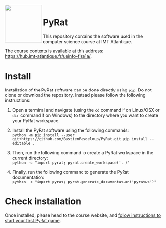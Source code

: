 <!-- ##################################################################################################################################################### -->
<!-- ######################################################################## INFO ####################################################################### -->
<!-- ##################################################################################################################################################### -->

<!--
    This file contains the public text that appears on the PyRat GitHub repository.
    It contains a short description and installation details.
-->

<!-- ##################################################################################################################################################### -->
<!-- ###################################################################### CONTENTS ##################################################################### -->
<!-- ##################################################################################################################################################### -->

<img align="left" width="120px" src="pyrat/gui/drawings/pyrat.png" />

# PyRat

This repository contains the software used in the computer science course at IMT Atlantique.

The course contents is available at this address:<br />https://hub.imt-atlantique.fr/ueinfo-fise1a/.

# Install

Installation of the PyRat software can be done directly using `pip`.
Do not clone or download the repository.
Instead please follow the following instructions:

1) Open a terminal and navigate (using the `cd` command if on Linux/OSX or `dir` command if on Windows) to the directory where you want to create your PyRat workspace.

2) Install the PyRat software using the following commands:<br />
`python -m pip install --user git+https://github.com/BastienPasdeloup/PyRat.git
 pip install --editable .
`

3) Then, run the following command to create a PyRat workspace in the current directory:<br />`python -c "import pyrat; pyrat.create_workspace('.')"`

4) Finally, run the following command to generate the PyRat documentation:<br />`python -c "import pyrat; pyrat.generate_documentation('pyratws')"`

# Check installation

Once installed, please head to the course website, and [follow instructions to start your first PyRat game](http://localhost:1313/ueinfo-fise1a/s5/project/session1/practical/#12-----the-pyrat-workspace).

<!-- ##################################################################################################################################################### -->
<!-- ##################################################################################################################################################### -->
